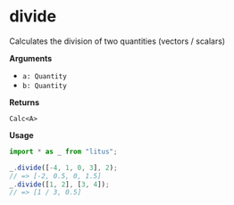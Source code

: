 # divide

Calculates the division of two quantities (vectors / scalars)

**Arguments**

- `a: Quantity`
- `b: Quantity`

**Returns**

`Calc<A>`

**Usage**

```ts
import * as _ from "litus";

_.divide([-4, 1, 0, 3], 2);
// => [-2, 0.5, 0, 1.5]
_.divide([1, 2], [3, 4]);
// => [1 / 3, 0.5]
```

